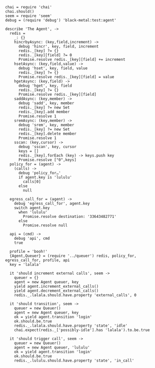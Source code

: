     chai = require 'chai'
    chai.should()
    seem = require 'seem'
    debug = (require 'debug') 'black-metal:test:agent'

    describe 'The Agent', ->
      redis =
        _: {}
        hincrbyAsync: (key,field,increment) ->
          debug 'hincr', key, field, increment
          redis._[key] ?= {}
          redis._[key][field] ?= 0
          Promise.resolve redis._[key][field] += increment
        hsetAsync: (key,field,value) ->
          debug 'hset', key, field, value
          redis._[key] ?= {}
          Promise.resolve redis._[key][field] = value
        hgetAsync: (key,field) ->
          debug 'hget', key, field
          redis._[key] ?= {}
          Promise.resolve redis._[key][field]
        saddAsync: (key,member) ->
          debug 'sadd', key, member
          redis._[key] ?= new Set
          redis._[key].add member
          Promise.resolve 1
        sremAsync: (key,member) ->
          debug 'srem', key, member
          redis._[key] ?= new Set
          redis._[key].delete member
          Promise.resolve 1
        sscan: (key,cursor) ->
          debug 'sscan', key, cursor
          keys = []
          redis._[key].forEach (key) -> keys.push key
          Promise.resolve ["0",keys]
      policy_for = (agent) ->
        (calls) ->
          debug 'policy_for…'
          if agent.key is 'lululu'
            calls[0]
          else
            null

      egress_call_for = (agent) ->
        debug 'egress_call_for', agent.key
        switch agent.key
          when 'lululu'
            Promise.resolve destination: '33643482771'
          else
            Promise.resolve null

      api = (cmd) ->
        debug 'api', cmd
        true

      profile = 'booh!'
      {Agent,Queuer} = (require '../queuer') redis, policy_for, egress_call_for, profile, api
      key = 'lalala'

      it 'should increment external calls', seem ->
        queuer = {}
        agent = new Agent queuer, key
        yield agent.increment_external_calls()
        yield agent.decrement_external_calls()
        redis._.lalala.should.have.property 'external_calls', 0

      it 'should transition', seem ->
        queuer = new Queuer()
        agent = new Agent queuer, key
        ok = yield agent.transition 'login'
        ok.should.be.true
        redis._.lalala.should.have.property 'state', 'idle'
        chai.expect(redis._['possibly-idle'].has 'lalala').to.be.true

      it 'should trigger call', seem ->
        queuer = new Queuer()
        agent = new Agent queuer, 'lululu'
        ok = yield agent.transition 'login'
        ok.should.be.true
        redis._.lululu.should.have.property 'state', 'in_call'
